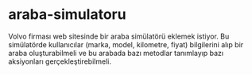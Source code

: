 # araba-simulatoru
Volvo firması web sitesinde bir araba simülatörü eklemek istiyor. Bu simülatörde kullanıcılar (marka, model, kilometre, fiyat) bilgilerini alıp bir araba oluşturabilmeli ve bu arabada bazı metodlar tanımlayıp bazı aksiyonları gerçekleştirebilmeli.
